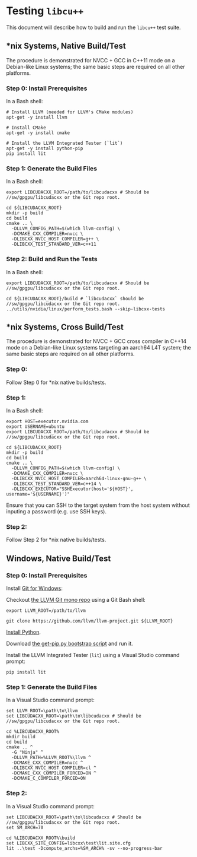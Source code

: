# Testing `libcu++`

This document will describe how to build and run the `libcu++` test suite.

## *nix Systems, Native Build/Test

The procedure is demonstrated for NVCC + GCC in C++11 mode on a Debian-like
Linux systems; the same basic steps are required on all other platforms.

### Step 0: Install Prerequisites

In a Bash shell:

```
# Install LLVM (needed for LLVM's CMake modules)
apt-get -y install llvm

# Install CMake
apt-get -y install cmake 

# Install the LLVM Integrated Tester (`lit`)
apt-get -y install python-pip 
pip install lit
```

### Step 1: Generate the Build Files

In a Bash shell:

```
export LIBCUDACXX_ROOT=/path/to/libcudacxx # Should be //sw/gpgpu/libcudacxx or the Git repo root.

cd ${LIBCUDACXX_ROOT}
mkdir -p build
cd build
cmake .. \
  -DLLVM_CONFIG_PATH=$(which llvm-config) \
  -DCMAKE_CXX_COMPILER=nvcc \
  -DLIBCXX_NVCC_HOST_COMPILER=g++ \
  -DLIBCXX_TEST_STANDARD_VER=c++11
```

### Step 2: Build and Run the Tests

In a Bash shell:

```
export LIBCUDACXX_ROOT=/path/to/libcudacxx # Should be //sw/gpgpu/libcudacxx or the Git repo root.

cd ${LIBCUDACXX_ROOT}/build # `libcudacxx` should be //sw/gpgpu/libcudacxx or the Git repo root.
../utils/nvidia/linux/perform_tests.bash --skip-libcxx-tests
```

## *nix Systems, Cross Build/Test

The procedure is demonstrated for NVCC + GCC cross compiler in C++14 mode on a
Debian-like Linux systems targeting an aarch64 L4T system; the same basic steps
are required on all other platforms.

### Step 0:

Follow Step 0 for *nix native builds/tests.

### Step 1:

In a Bash shell:

```
export HOST=executor.nvidia.com
export USERNAME=ubuntu
export LIBCUDACXX_ROOT=/path/to/libcudacxx # Should be //sw/gpgpu/libcudacxx or the Git repo root.

cd ${LIBCUDACXX_ROOT}
mkdir -p build
cd build
cmake .. \
  -DLLVM_CONFIG_PATH=$(which llvm-config) \
  -DCMAKE_CXX_COMPILER=nvcc \
  -DLIBCXX_NVCC_HOST_COMPILER=aarch64-linux-gnu-g++ \
  -DLIBCXX_TEST_STANDARD_VER=c++14 \
  -DLIBCXX_EXECUTOR="SSHExecutor(host='${HOST}', username='${USERNAME}')"
```

Ensure that you can SSH to the target system from the host system without
inputing a password (e.g. use SSH keys).

### Step 2:

Follow Step 2 for *nix native builds/tests.

## Windows, Native Build/Test

### Step 0: Install Prerequisites

Install [Git for Windows](https://git-scm.com/download/win):

Checkout [the LLVM Git mono repo](https://github.com/llvm/llvm-project) using a
Git Bash shell:

```
export LLVM_ROOT=/path/to/llvm

git clone https://github.com/llvm/llvm-project.git ${LLVM_ROOT}
```

[Install Python](https://www.python.org/downloads/windows).

Download [the get-pip.py bootstrap script](https://bootstrap.pypa.io/get-pip.py) and run it.

Install the LLVM Integrated Tester (`lit`) using a Visual Studio command prompt:

```
pip install lit
```

### Step 1: Generate the Build Files

In a Visual Studio command prompt:

```
set LLVM_ROOT=\path\to\llvm
set LIBCUDACXX_ROOT=\path\to\libcudacxx # Should be //sw/gpgpu/libcudacxx or the Git repo root.

cd %LIBCUDACXX_ROOT% 
mkdir build
cd build
cmake .. ^
  -G "Ninja" ^
  -DLLVM_PATH=%LLVM_ROOT%\llvm ^
  -DCMAKE_CXX_COMPILER=nvcc ^
  -DLIBCXX_NVCC_HOST_COMPILER=cl ^
  -DCMAKE_CXX_COMPILER_FORCED=ON ^
  -DCMAKE_C_COMPILER_FORCED=ON
```

### Step 2: 

In a Visual Studio command prompt:

```
set LIBCUDACXX_ROOT=\path\to\libcudacxx # Should be //sw/gpgpu/libcudacxx or the Git repo root.
set SM_ARCH=70

cd %LIBCUDACXX_ROOT%\build
set LIBCXX_SITE_CONFIG=libcxx\test\lit.site.cfg
lit ..\test -Dcompute_archs=%SM_ARCH% -sv --no-progress-bar
```

